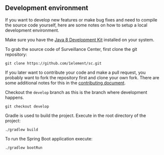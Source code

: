## Development environment

If you want to develop new features or make bug fixes and need to compile the 
source code yourself, here are some notes on how to setup a local development 
environment.

Make sure you have the [Java 8 Development Kit](http://www.oracle.com/technetwork/java/javase/downloads/jdk8-downloads-2133151.html)
installed on your system.

To grab the source code of Surveillance Center, first clone the git repository:

```
git clone https://github.com/1element/sc.git
```

If you later want to contribute your code and make a pull request, 
you probably want to fork the repository first and clone your own fork.
There are some additional notes for this in the [contributing document](https://github.com/1element/sc/blob/master/CONTRIBUTING.md).

Checkout the `develop` branch as this is the branch where development happens.

```
git checkout develop
```

Gradle is used to build the project. Execute in the root directory 
of the project:

```
./gradlew build
```

To run the Spring Boot application execute:

```
./gradlew bootRun
```
